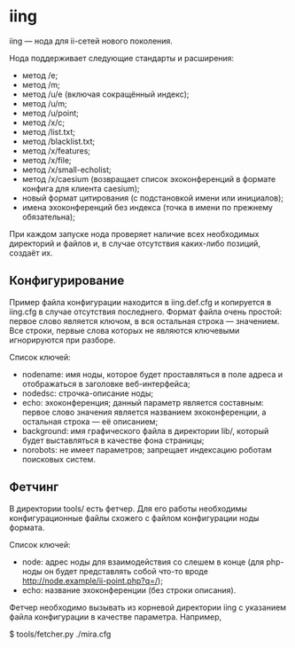 iing
====

iing — нода для ii-сетей нового поколения.

Нода поддерживает следующие стандарты и расширения:
  * метод /e;
  * метод /m;
  * метод /u/e (включая сокращённый индекс);
  * метод /u/m;
  * метод /u/point;
  * метод /x/c;
  * метод /list.txt;
  * метод /blacklist.txt;
  * метод /x/features;
  * метод /x/file;
  * метод /x/small-echolist;
  * метод /x/caesium (возвращает список эхоконференций в формате конфига для клиента caesium);
  * новый формат цитирования (с подстановкой имени или инициалов);
  * имена эхоконференций без индекса (точка в имени по прежнему обязательна);

При каждом запуске нода проверяет наличие всех необходимых директорий и файлов и, в случае отсутствия каких-либо позиций, создаёт их.

Конфигурирование
----------------

Пример файла конфигурации находится в iing.def.cfg и копируется в iing.cfg в случае отсутствия последнего. Формат файла очень простой: первое слово является ключом, в вся остальная строка — значением. Все строки, первые слова которых не являются ключевыми игнорируются при разборе.

Список ключей:
  * nodename: имя ноды, которое будет проставляться в поле адреса и отображаться в заголовке веб-интерфейса;
  * nodedsc: строчка-описание ноды;
  * echo: эхоконференция; данный параметр является составным: первое слово значения является названием эхоконференции, а остальная строка — её описанием;
  * background: имя графического файла в директории lib/, который будет выставляться в качестве фона страницы;
  * norobots: не имеет параметров; запрещает индексацию роботам поисковых систем.

Фетчинг
-------

В директории tools/ есть фетчер. Для его работы необходимы конфигурационные файлы схожего с файлом конфигурации ноды формата.

Список ключей:
  * node: адрес ноды для взаимодействия со слешем в конце (для php-ноды он будет представлять собой что-то вроде http://node.example/ii-point.php?q=/);
  * echo: название эхоконференции (без строки описания).

Фетчер необходимо вызывать из корневой директории iing с указанием файла конфигурации в качестве параметра. Например,

  $ tools/fetcher.py ./mira.cfg